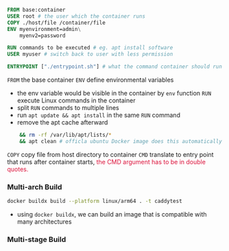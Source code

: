 ```Dockerfile
FROM base:container 
USER root # the user which the container runs
COPY ./host/file /container/file
ENV myenvironment=admin\
    myenv2=password

RUN commands to be executed # eg. apt install software
USER myuser # switch back to user with less permission

ENTRYPOINT ["./entrypoint.sh"] # what the command container should run when starting the container
```
`FROM` the base container
`ENV` define environmental variables
- the env variable would be visible in the container by `env` function
`RUN` execute Linux commands in the container 
- split `RUN` commands to multiple lines
- run `apt update && apt install` in the same `RUN` command
- remove the apt cache afterward
```bash
    && rm -rf /var/lib/apt/lists/*
    && apt clean # officla ubuntu Docker image does this automatically
```
`COPY` copy file from host directory to container
`CMD` translate to entry point that runs after container starts, <font color=DC143C>the CMD argument has to be in double quotes.</font>

### Multi-arch Build
```bash
docker buildx build --platform linux/arm64 . -t caddytest
```
- using `docker buildx`, we can build an image that is compatible with many architectures
### Multi-stage Build

